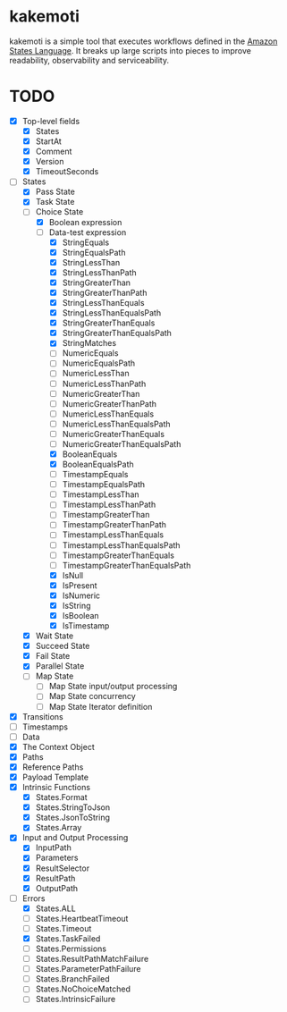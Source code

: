 # kakemoti
kakemoti is a simple tool that executes workflows defined in the [Amazon States Language](https://states-language.net/). It breaks up large scripts into pieces to improve readability, observability and serviceability.

# TODO
- [x] Top-level fields
  - [x] States
  - [x] StartAt
  - [x] Comment
  - [x] Version
  - [x] TimeoutSeconds
- [ ] States
  - [x] Pass State
  - [x] Task State
  - [ ] Choice State
    - [x] Boolean expression
    - [ ] Data-test expression
      - [x] StringEquals
      - [x] StringEqualsPath
      - [x] StringLessThan
      - [x] StringLessThanPath
      - [x] StringGreaterThan
      - [x] StringGreaterThanPath
      - [x] StringLessThanEquals
      - [x] StringLessThanEqualsPath
      - [x] StringGreaterThanEquals
      - [x] StringGreaterThanEqualsPath
      - [x] StringMatches
      - [ ] NumericEquals
      - [ ] NumericEqualsPath
      - [ ] NumericLessThan
      - [ ] NumericLessThanPath
      - [ ] NumericGreaterThan
      - [ ] NumericGreaterThanPath
      - [ ] NumericLessThanEquals
      - [ ] NumericLessThanEqualsPath
      - [ ] NumericGreaterThanEquals
      - [ ] NumericGreaterThanEqualsPath
      - [x] BooleanEquals
      - [x] BooleanEqualsPath
      - [ ] TimestampEquals
      - [ ] TimestampEqualsPath
      - [ ] TimestampLessThan
      - [ ] TimestampLessThanPath
      - [ ] TimestampGreaterThan
      - [ ] TimestampGreaterThanPath
      - [ ] TimestampLessThanEquals
      - [ ] TimestampLessThanEqualsPath
      - [ ] TimestampGreaterThanEquals
      - [ ] TimestampGreaterThanEqualsPath
      - [x] IsNull
      - [x] IsPresent
      - [x] IsNumeric
      - [x] IsString
      - [x] IsBoolean
      - [x] IsTimestamp
  - [x] Wait State
  - [x] Succeed State
  - [x] Fail State
  - [x] Parallel State
  - [ ] Map State
    - [ ] Map State input/output processing
    - [ ] Map State concurrency
    - [ ] Map State Iterator definition
- [x] Transitions
- [ ] Timestamps
- [ ] Data
- [x] The Context Object
- [x] Paths
- [x] Reference Paths
- [x] Payload Template
- [x] Intrinsic Functions
  - [x] States.Format
  - [x] States.StringToJson
  - [x] States.JsonToString
  - [x] States.Array
- [x] Input and Output Processing
  - [x] InputPath
  - [x] Parameters
  - [x] ResultSelector
  - [x] ResultPath
  - [x] OutputPath
- [ ] Errors
  - [x] States.ALL
  - [ ] States.HeartbeatTimeout
  - [ ] States.Timeout
  - [x] States.TaskFailed
  - [ ] States.Permissions
  - [ ] States.ResultPathMatchFailure
  - [ ] States.ParameterPathFailure
  - [ ] States.BranchFailed
  - [ ] States.NoChoiceMatched
  - [ ] States.IntrinsicFailure
